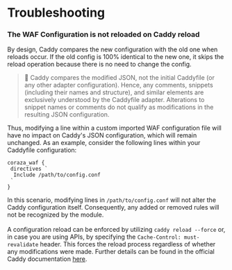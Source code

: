 # Troubleshooting
### The WAF Configuration is not reloaded on Caddy reload
By design, Caddy compares the new configuration with the old one when reloads occur. 
If the old config is 100% identical to the new one, it skips the reload operation because there is no need to change the config.

> 📝 Caddy compares the modified JSON, not the initial Caddyfile (or any other adapter configuration). Hence, any comments, snippets (including their names and structure), and similar elements are exclusively understood by the Caddyfile adapter. Alterations to snippet names or comments do not qualify as modifications in the resulting JSON configuration.

Thus, modifying a line within a custom imported WAF configuration file will have no impact on Caddy's JSON configuration, which will remain unchanged. As an example, consider the following lines within your Caddyfile configuration:

```caddy
coraza_waf {
 directives `
  Include /path/to/config.conf
 `
}
```
In this scenario, modifying lines in `/path/to/config.conf` will not alter the Caddy configuration itself. Consequently, any added or removed rules will not be recognized by the module.\
\
A configuration reload can be enforced by utilizing `caddy reload --force` or, in case you are using APIs, by specifying the `Cache-Control: must-revalidate` header. This forces the reload process regardless of whether any modifications were made. Further details can be found in the official Caddy documentation [here](https://caddyserver.com/docs/api#post-load).
